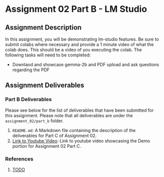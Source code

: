 # Assignment 02 Part B - LM Studio

## Assignment Description

In this assignment, you will be demonstrating lm-studio features. Be sure to submit colabs where necessary and provide a 1 minute video of what the colab does. This should be a video of you executing the colab. The following tasks will need to be completed:

- Downlaod and showcase gemma-2b and PDF upload and ask questions regarding the PDF

## Assignment Deliverables

### Part B Deliverables

Please see below for the list of deliverables that have been submitted for this assignment. Please note that all deliverables are under the `assignment_02/part_b` folder.

1. `README.md`: A Markdown file containing the description of the deliverables for Part C of Assignment 02.
2. [Link to Youtube Video](TODO): Link to youtube video showcasing the Demo portion for Assignment 02 Part C.

### References

1. [TODO](TODO)
